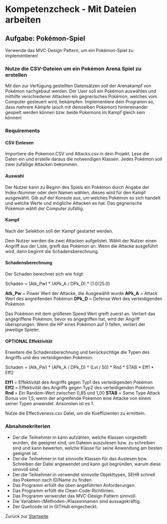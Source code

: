 # Kompetenzcheck - Mit Dateien arbeiten

## Aufgabe: Pokémon-Spiel

Verwende das MVC-Design Pattern, um ein Pokémon-Spiel zu implementieren!

### Nutze die CSV-Dateien um ein Pokémon Arena Spiel zu erstellen

Mit den zur Verfügung gestellten Datensätzen soll der Arenakampf von Pokémon nachgebaut werden.
Der User soll ein Pokémon auswählen und mithilfe verschiedener Attacken ein gegnerisches Pokémon, welches vom Computer gesteuert wird, bekämpfen. Implementiere dein Programm so, dass mehrere Kämpfe (auch mit demselben Pokemon) hintereinander gespielt werden können bzw. beide Pokemons im Kampf gleich sein können! 

### Requirements

#### CSV Einlesen

Importiere die Pokemon.CSV und Attacks.csv in dein Projekt.
Lese die Daten ein und erstelle daraus die notwendigen Klassen.
Jedes Pokémon soll zwei zufällige Attacken bekommen.

#### Auswahl

Der Nutzer kann zu Beginn des Spiels ein Pokémon durch Angabe der Index-Nummer oder dem Namen wählen, dieses wird für den Kampf ausgewählt.
Gib auf der Konsole aus, um welches Pokémon es sich handelt und welche Werte und mögliche Attacken es hat.
Das gegnerische Pokémon wählt der Computer zufällig.

#### Kampf

Nach der Selektion soll der Kampf gestartet werden.

Dem Nutzer werden die zwei Attacken aufgelistet. Wählt der Nutzer einen Angriff aus der Liste, greift das Pokémon an.
Wenn die Attacke ausgeführt wird, dann beginnt die Schadensberechnung.

#### Schadensberechnung

Der Schaden berechnet sich wie folgt:

Schaden = (Atk_Pw) * (APk_A / DPk_D) * (1.0/25.0)

**Atk_Pw** = Power Wert der Attacke, die Ausgewählt wurde
**APk_A** = Attack Wert des angreifenden Pokémon
**DPk_D** = Defense Wert des verteidigenden Pokémon

Das Pokémon mit dem größeren Speed Wert greift zuerst an. Verliert das angegriffene Pokémon, bevor es angegriffen hat, wird der Angriff übersprungen. Wenn die HP eines Pokémon auf 0 fallen, verliert der jeweilige Spieler.

#### OPTIONAL Effektivität

Erweitere die Schadensberechnung und berücksichtige die Typen des Angriffs und des verteidigenden Pokémon.

Schaden = (Atk_Pw) * (APk_A / DPk_D) * (Lvl / 50) * Rnd * STAB * Eff1 * Eff2

**Eff1** = Effektivität des Angriffs gegen Typ1 des verteidigenden Pokémon
**Eff2** = Effektivität des Angriffs gegen Typ2 des verteidigenden Pokémon
**Rnd** = Ein Random-Wert zwischen 0,85 und 1,00
**STAB** = Same Type Attack Bonus von 1,5, wenn der angreifende Pokemon eine Attacke von einem seiner Typen anwendet. Ansonsten ist es 1.

Nutze die Effectiveness.csv Datei, um die Koeffizienten zu ermitteln. 

### Abnahmekriterien

- Der:die Teilnehmer:in kann aufzählen, welche Klassen vorgestellt wurden, die geeignet sind, um Dateien auszulesen bzw. zu schreiben sind und kann bewerten, welche Klasse für seine Anwendung am besten geeignet ist.
- Der:die Teilnehmer:in hat sinnvolle Klassen für das Auslesen bzw. Schreiben der Datei angewendet und kann gut begründen, warum diese sinnvoll sind.
- Der:die Teilnehmer:in verwendet sinnvolle Objekttypen, SEHR schnell das Pokemon nach ID/Name zu finden.
- Das Programm erfüllt die oben angeführten Anforderungen.
- Das Programm erfüllt die Clean-Code-Richtlinien.
- Das Programm verwendet das MVC-Design Pattern sinnvoll.
- Die Variablen-/Methoden-/Klassennamen sind aussagekräftig.
- Der Quellcode ist in GITHub eingecheckt.

Zurück zur [Startseite](../README.md)

